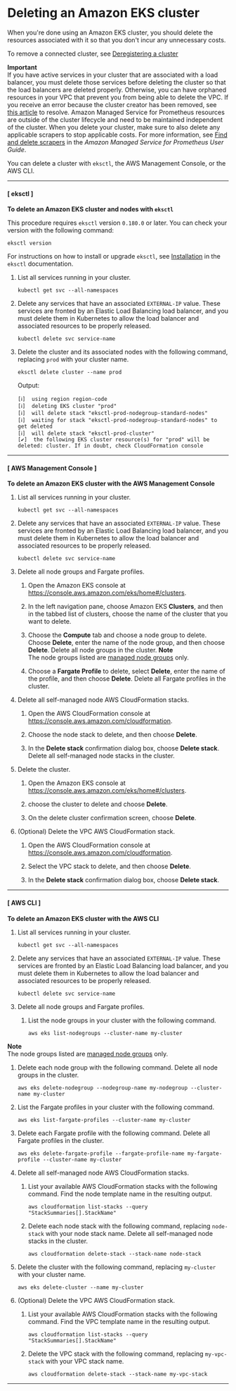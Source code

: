 # Deleting an Amazon EKS cluster<a name="delete-cluster"></a>

When you're done using an Amazon EKS cluster, you should delete the resources associated with it so that you don't incur any unnecessary costs\.

To remove a connected cluster, see [Deregistering a cluster](deregister-connected-cluster.md)

**Important**  
If you have active services in your cluster that are associated with a load balancer, you must delete those services before deleting the cluster so that the load balancers are deleted properly\. Otherwise, you can have orphaned resources in your VPC that prevent you from being able to delete the VPC\.
If you receive an error because the cluster creator has been removed, see [this article](https://aws.amazon.com/premiumsupport/knowledge-center/eks-api-server-unauthorized-error) to resolve\.
Amazon Managed Service for Prometheus resources are outside of the cluster lifecycle and need to be maintained independent of the cluster\. When you delete your cluster, make sure to also delete any applicable scrapers to stop applicable costs\. For more information, see [Find and delete scrapers](https://docs.aws.amazon.com/prometheus/latest/userguide/AMP-collector-how-to.html#AMP-collector-list-delete) in the *Amazon Managed Service for Prometheus User Guide*\.

You can delete a cluster with `eksctl`, the AWS Management Console, or the AWS CLI\.

------
#### [ eksctl ]

**To delete an Amazon EKS cluster and nodes with `eksctl`**

This procedure requires `eksctl` version `0.180.0` or later\. You can check your version with the following command:

```
eksctl version
```

For instructions on how to install or upgrade `eksctl`, see [Installation](https://eksctl.io/installation) in the `eksctl` documentation\.

1. List all services running in your cluster\.

   ```
   kubectl get svc --all-namespaces
   ```

1. Delete any services that have an associated `EXTERNAL-IP` value\. These services are fronted by an Elastic Load Balancing load balancer, and you must delete them in Kubernetes to allow the load balancer and associated resources to be properly released\.

   ```
   kubectl delete svc service-name
   ```

1. Delete the cluster and its associated nodes with the following command, replacing `prod` with your cluster name\.

   ```
   eksctl delete cluster --name prod
   ```

   Output:

   ```
   [ℹ]  using region region-code
   [ℹ]  deleting EKS cluster "prod"
   [ℹ]  will delete stack "eksctl-prod-nodegroup-standard-nodes"
   [ℹ]  waiting for stack "eksctl-prod-nodegroup-standard-nodes" to get deleted
   [ℹ]  will delete stack "eksctl-prod-cluster"
   [✔]  the following EKS cluster resource(s) for "prod" will be deleted: cluster. If in doubt, check CloudFormation console
   ```

------
#### [ AWS Management Console ]

**To delete an Amazon EKS cluster with the AWS Management Console**

1. List all services running in your cluster\.

   ```
   kubectl get svc --all-namespaces
   ```

1. Delete any services that have an associated `EXTERNAL-IP` value\. These services are fronted by an Elastic Load Balancing load balancer, and you must delete them in Kubernetes to allow the load balancer and associated resources to be properly released\.

   ```
   kubectl delete svc service-name
   ```

1. Delete all node groups and Fargate profiles\.

   1. Open the Amazon EKS console at [https://console\.aws\.amazon\.com/eks/home\#/clusters](https://console.aws.amazon.com/eks/home#/clusters)\.

   1. In the left navigation pane, choose Amazon EKS **Clusters**, and then in the tabbed list of clusters, choose the name of the cluster that you want to delete\.

   1. Choose the **Compute** tab and choose a node group to delete\. Choose **Delete**, enter the name of the node group, and then choose **Delete**\. Delete all node groups in the cluster\.
**Note**  
The node groups listed are [managed node groups](managed-node-groups.md) only\.

   1. Choose a **Fargate Profile** to delete, select **Delete**, enter the name of the profile, and then choose **Delete**\. Delete all Fargate profiles in the cluster\.

1. Delete all self\-managed node AWS CloudFormation stacks\.

   1. Open the AWS CloudFormation console at [https://console\.aws\.amazon\.com/cloudformation](https://console.aws.amazon.com/cloudformation/)\.

   1. Choose the node stack to delete, and then choose **Delete**\.

   1. In the **Delete stack** confirmation dialog box, choose **Delete stack**\. Delete all self\-managed node stacks in the cluster\.

1. Delete the cluster\.

   1. Open the Amazon EKS console at [https://console\.aws\.amazon\.com/eks/home\#/clusters](https://console.aws.amazon.com/eks/home#/clusters)\.

   1. choose the cluster to delete and choose **Delete**\.

   1. On the delete cluster confirmation screen, choose **Delete**\.

1. \(Optional\) Delete the VPC AWS CloudFormation stack\.

   1. Open the AWS CloudFormation console at [https://console\.aws\.amazon\.com/cloudformation](https://console.aws.amazon.com/cloudformation/)\.

   1. Select the VPC stack to delete, and then choose **Delete**\.

   1. In the **Delete stack** confirmation dialog box, choose **Delete stack**\.

------
#### [ AWS CLI ]

**To delete an Amazon EKS cluster with the AWS CLI**

1. List all services running in your cluster\.

   ```
   kubectl get svc --all-namespaces
   ```

1. Delete any services that have an associated `EXTERNAL-IP` value\. These services are fronted by an Elastic Load Balancing load balancer, and you must delete them in Kubernetes to allow the load balancer and associated resources to be properly released\.

   ```
   kubectl delete svc service-name
   ```

1. Delete all node groups and Fargate profiles\.

   1. List the node groups in your cluster with the following command\.

      ```
      aws eks list-nodegroups --cluster-name my-cluster
      ```
**Note**  
The node groups listed are [managed node groups](managed-node-groups.md) only\.

   1. Delete each node group with the following command\. Delete all node groups in the cluster\.

      ```
      aws eks delete-nodegroup --nodegroup-name my-nodegroup --cluster-name my-cluster
      ```

   1. List the Fargate profiles in your cluster with the following command\.

      ```
      aws eks list-fargate-profiles --cluster-name my-cluster
      ```

   1. Delete each Fargate profile with the following command\. Delete all Fargate profiles in the cluster\.

      ```
      aws eks delete-fargate-profile --fargate-profile-name my-fargate-profile --cluster-name my-cluster
      ```

1. Delete all self\-managed node AWS CloudFormation stacks\.

   1. List your available AWS CloudFormation stacks with the following command\. Find the node template name in the resulting output\.

      ```
      aws cloudformation list-stacks --query "StackSummaries[].StackName"
      ```

   1. Delete each node stack with the following command, replacing `node-stack` with your node stack name\. Delete all self\-managed node stacks in the cluster\.

      ```
      aws cloudformation delete-stack --stack-name node-stack
      ```

1. Delete the cluster with the following command, replacing `my-cluster` with your cluster name\.

   ```
   aws eks delete-cluster --name my-cluster
   ```

1. \(Optional\) Delete the VPC AWS CloudFormation stack\.

   1. List your available AWS CloudFormation stacks with the following command\. Find the VPC template name in the resulting output\.

      ```
      aws cloudformation list-stacks --query "StackSummaries[].StackName"
      ```

   1. Delete the VPC stack with the following command, replacing `my-vpc-stack` with your VPC stack name\.

      ```
      aws cloudformation delete-stack --stack-name my-vpc-stack
      ```

------